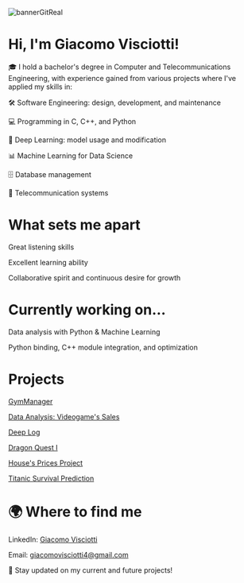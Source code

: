 ![bannerGitReal](https://github.com/user-attachments/assets/8df10b5d-c7cb-4ce8-8650-46865d387d2d)

# Hi, I'm Giacomo Visciotti!

🎓 I hold a bachelor's degree in Computer and Telecommunications Engineering, with experience gained from various projects where I've applied my skills in:

🛠️ Software Engineering: design, development, and maintenance

💻 Programming in C, C++, and Python

🧠 Deep Learning: model usage and modification

📊 Machine Learning for Data Science

🗄️ Database management

📡 Telecommunication systems

# What sets me apart

Great listening skills

Excellent learning ability

Collaborative spirit and continuous desire for growth

# Currently working on...

Data analysis with Python & Machine Learning

Python binding, C++ module integration, and optimization

# Projects

  [GymManager](https://github.com/JacobHess03/Progetto-di-Gruppo-8)
  
  [Data Analysis: Videogame's Sales](https://github.com/JacobHess03/Analisi_Database)
  
  [Deep Log](https://github.com/JacobHess03/Thesis-Work)
  
  [Dragon Quest I](https://github.com/JacobHess03/Dragon-Quest-I)
  
  [House's Prices Project](https://github.com/JacobHess03/ML-House-s-Prices)
  
  [Titanic Survival Prediction](https://github.com/JacobHess03/ML-Titanic)


# 🌍 Where to find me

LinkedIn: [Giacomo Visciotti](https://www.linkedin.com/in/giacomo-visciotti-132848230)

Email: [giacomovisciotti4@gmail.com](giacomovisciotti4@gmail.com)

📌 Stay updated on my current and future projects!
